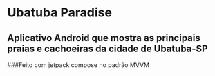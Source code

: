 # Ubatuba Paradise

## Aplicativo Android que mostra as principais praias e cachoeiras da cidade de Ubatuba-SP
###Feito com jetpack compose no padrão MVVM
